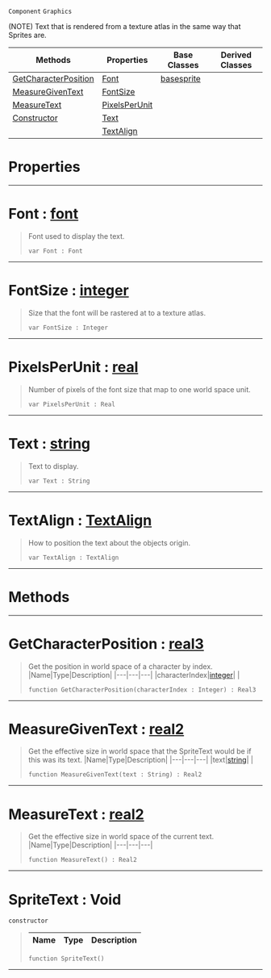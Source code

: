  `Component` `Graphics`



(NOTE) Text that is rendered from a texture atlas in the same way that Sprites are.

|Methods|Properties|Base Classes|Derived Classes|
|---|---|---|---|
|[ GetCharacterPosition](https://github.com/zeroengineteam/ZeroDocs/blob/master/code_reference/class_reference/spritetext.markdown#getcharacterposition-zer)|[ Font](https://github.com/zeroengineteam/ZeroDocs/blob/master/code_reference/class_reference/spritetext.markdown#font-zero-engine-documen)|[basesprite](https://github.com/zeroengineteam/ZeroDocs/blob/master/code_reference/class_reference/basesprite.markdown)| |
|[ MeasureGivenText](https://github.com/zeroengineteam/ZeroDocs/blob/master/code_reference/class_reference/spritetext.markdown#measuregiventext-zero-en)|[ FontSize](https://github.com/zeroengineteam/ZeroDocs/blob/master/code_reference/class_reference/spritetext.markdown#fontsize-zero-engine-doc)| | |
|[ MeasureText](https://github.com/zeroengineteam/ZeroDocs/blob/master/code_reference/class_reference/spritetext.markdown#measuretext-zero-engine)|[ PixelsPerUnit](https://github.com/zeroengineteam/ZeroDocs/blob/master/code_reference/class_reference/spritetext.markdown#pixelsperunit-zero-engin)| | |
|[ Constructor](https://github.com/zeroengineteam/ZeroDocs/blob/master/code_reference/class_reference/spritetext.markdown#spritetext-void)|[ Text](https://github.com/zeroengineteam/ZeroDocs/blob/master/code_reference/class_reference/spritetext.markdown#text-zero-engine-documen)| | |
| |[ TextAlign](https://github.com/zeroengineteam/ZeroDocs/blob/master/code_reference/class_reference/spritetext.markdown#textalign-zero-engine-do)| | |


 #  Properties


---  
 #  Font : [font](https://github.com/zeroengineteam/ZeroDocs/blob/master/code_reference/class_reference/font.markdown)

> Font used to display the text.
> ``` lang=cpp, name=Zilch
> var Font : Font


---  
 #  FontSize : [integer](https://github.com/zeroengineteam/ZeroDocs/blob/master/code_reference/zilch_base_types/integer.markdown)

> Size that the font will be rastered at to a texture atlas.
> ``` lang=cpp, name=Zilch
> var FontSize : Integer


---  
 #  PixelsPerUnit : [real](https://github.com/zeroengineteam/ZeroDocs/blob/master/code_reference/zilch_base_types/real.markdown)

> Number of pixels of the font size that map to one world space unit.
> ``` lang=cpp, name=Zilch
> var PixelsPerUnit : Real


---  
 #  Text : [string](https://github.com/zeroengineteam/ZeroDocs/blob/master/code_reference/zilch_base_types/string.markdown)

> Text to display.
> ``` lang=cpp, name=Zilch
> var Text : String


---  
 #  TextAlign : [TextAlign](https://github.com/zeroengineteam/ZeroDocs/blob/master/code_reference/enum_reference.markdown#textalign)

> How to position the text about the objects origin.
> ``` lang=cpp, name=Zilch
> var TextAlign : TextAlign


---  
 #  Methods


---  
 #  GetCharacterPosition : [real3](https://github.com/zeroengineteam/ZeroDocs/blob/master/code_reference/zilch_base_types/real3.markdown)

> Get the position in world space of a character by index.
> |Name|Type|Description|
> |---|---|---|
> |characterIndex|[integer](https://github.com/zeroengineteam/ZeroDocs/blob/master/code_reference/zilch_base_types/integer.markdown)| |
> ``` lang=cpp, name=Zilch
> function GetCharacterPosition(characterIndex : Integer) : Real3
> ``` 


---  
 #  MeasureGivenText : [real2](https://github.com/zeroengineteam/ZeroDocs/blob/master/code_reference/zilch_base_types/real2.markdown)

> Get the effective size in world space that the SpriteText would be if this was its text.
> |Name|Type|Description|
> |---|---|---|
> |text|[string](https://github.com/zeroengineteam/ZeroDocs/blob/master/code_reference/zilch_base_types/string.markdown)| |
> ``` lang=cpp, name=Zilch
> function MeasureGivenText(text : String) : Real2
> ``` 


---  
 #  MeasureText : [real2](https://github.com/zeroengineteam/ZeroDocs/blob/master/code_reference/zilch_base_types/real2.markdown)

> Get the effective size in world space of the current text.
> |Name|Type|Description|
> |---|---|---|
> ``` lang=cpp, name=Zilch
> function MeasureText() : Real2
> ``` 


---  
 #  SpriteText : Void

 `constructor`

> 
> |Name|Type|Description|
> |---|---|---|
> ``` lang=cpp, name=Zilch
> function SpriteText()
> ``` 


---  
 

 